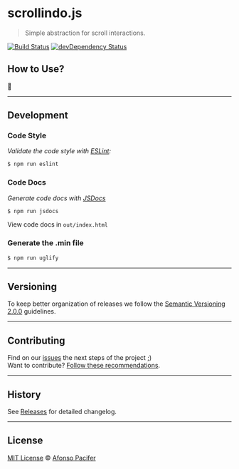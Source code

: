 # scrollindo.js

> Simple abstraction for scroll interactions.

[![Build Status](https://travis-ci.org/afonsopacifer/scrollindo.js.svg?branch=master)](https://travis-ci.org/afonsopacifer/scrollindo.js)
[![devDependency Status](https://david-dm.org/afonsopacifer/scrollindo.js/dev-status.svg)](https://david-dm.org/afonsopacifer/scrollindo.js#info=devDependencies)

## How to Use?

:construction:

<hr>

## Development

### Code Style

*Validate the code style with [ESLint](http://eslint.org/):*
```sh
$ npm run eslint
```

### Code Docs

*Generate code docs with [JSDocs](http://usejsdoc.org/)*
```sh
$ npm run jsdocs
```

View code docs in `out/index.html`

### Generate the .min file
```sh
$ npm run uglify
```

<hr>

## Versioning
To keep better organization of releases we follow the [Semantic Versioning 2.0.0](http://semver.org/) guidelines.

<hr>

## Contributing
Find on our [issues](https://github.com/afonsopacifer/scrollindo.js/issues/) the next steps of the project ;)
<br>
Want to contribute? [Follow these recommendations](https://github.com/afonsopacifer/scrollindo.js/blob/master/CONTRIBUTING.md).

<hr>

## History
See [Releases](https://github.com/afonsopacifer/scrollindo.js/releases) for detailed changelog.

<hr>

## License
[MIT License](https://github.com/afonsopacifer/scrollindo.js/blob/master/LICENSE.md) © [Afonso Pacifer](http://afonsopacifer.github.io/)
